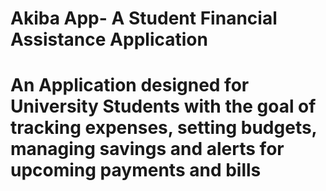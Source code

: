# Akiba App- A Student Financial Assistance Application
# An Application designed for University Students with the goal of tracking expenses, setting budgets, managing savings and alerts for upcoming payments and bills

